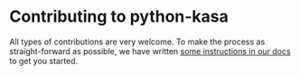 # Contributing to python-kasa

All types of contributions are very welcome.
To make the process as straight-forward as possible, we have written [some instructions in our docs](https://python-kasa.readthedocs.io/en/latest/contribute.html) to get you started.
